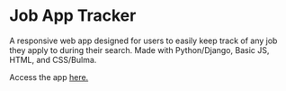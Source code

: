 # Job App Tracker  

A responsive web app designed for users to easily keep track of any job they apply to during their search.
Made with Python/Django, Basic JS, HTML, and CSS/Bulma.  

Access the app [here.](http://18.222.219.247/)  
